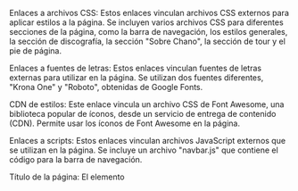 Enlaces a archivos CSS: Estos enlaces vinculan archivos CSS externos para aplicar estilos a la página. Se incluyen varios archivos CSS para diferentes secciones de la página, como la barra de navegación, los estilos generales, la sección de discografía, la sección "Sobre Chano", la sección de tour y el pie de página.

Enlaces a fuentes de letras: Estos enlaces vinculan fuentes de letras externas para utilizar en la página. Se utilizan dos fuentes diferentes, "Krona One" y "Roboto", obtenidas de Google Fonts.

CDN de estilos: Este enlace vincula un archivo CSS de Font Awesome, una biblioteca popular de íconos, desde un servicio de entrega de contenido (CDN). Permite usar los íconos de Font Awesome en la página.

Enlaces a scripts: Estos enlaces vinculan archivos JavaScript externos que se utilizan en la página. Se incluye un archivo "navbar.js" que contiene el código para la barra de navegación.

Título de la página: El elemento <title> define el título de la página, que se muestra en la pestaña del navegador.

Estructura del contenido: El resto del código HTML representa la estructura y contenido de la página web. Incluye encabezados (header), secciones (section), texto (h1, h2, h4, p), enlaces (a), imágenes (img), y el pie de página (footer). Estas secciones y elementos se utilizan para organizar y mostrar el contenido principal de la página, como información sobre el cantante Chano, su discografía y su próxima gira.
